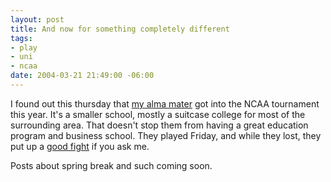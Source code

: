 ```yaml
--- 
layout: post
title: And now for something completely different
tags: 
- play
- uni
- ncaa
date: 2004-03-21 21:49:00 -06:00
---
```

I found out this thursday that <a href="http://www.uni.edu">my alma mater</a> got into the NCAA tournament this year.  It's a smaller school, mostly a suitcase college for most of the surrounding area.   That doesn't stop them from having a great education program and business school.  They played Friday, and while they lost, they put up a <a href="http://www.ncaasports.com/basketball/mens/gamecenter/recap/NCAAB_20040319_NIA@GATECH">good fight</a> if you ask me.

Posts about spring break and such coming soon.
